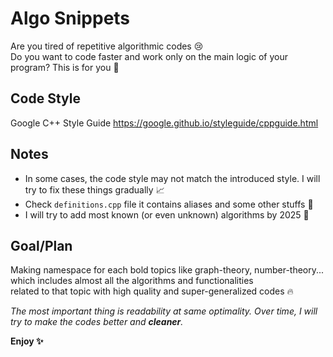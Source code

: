 # Algo Snippets
Are you tired of repetitive algorithmic codes 😢    
Do you want to code faster and work only on the main logic of your program? This is for you 🎁    

## Code Style
Google C++ Style Guide https://google.github.io/styleguide/cppguide.html

## Notes
- In some cases, the code style may not match the introduced style. I will try to fix these things gradually 📈
- Check `definitions.cpp` file it contains aliases and some other stuffs 📖
- I will try to add most known (or even unknown) algorithms by 2025 📅

## Goal/Plan
Making namespace for each bold topics like graph-theory, number-theory... which includes almost all the algorithms and functionalities        
related to that topic with high quality and super-generalized codes 🔥

*The most important thing is readability at same optimality. Over time, I will try to make the codes better and **cleaner**.*

**Enjoy ✨**
